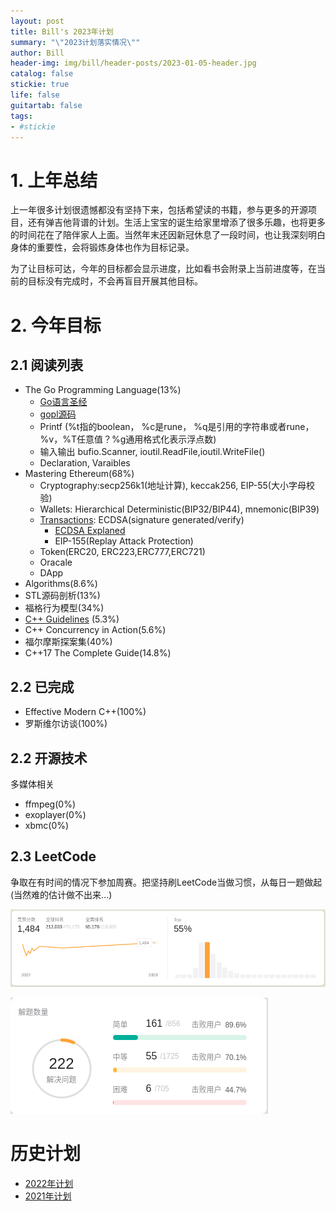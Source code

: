 ```yaml
---
layout: post
title: Bill's 2023年计划
summary: "\"2023计划落实情况\""
author: Bill
header-img: img/bill/header-posts/2023-01-05-header.jpg
catalog: false
stickie: true
life: false
guitartab: false
tags:
- #stickie
---
```




# 1. 上年总结

上一年很多计划很遗憾都没有坚持下来，包括希望读的书籍，参与更多的开源项目，还有弹吉他背谱的计划。生活上宝宝的诞生给家里增添了很多乐趣，也将更多的时间花在了陪伴家人上面。当然年末还因新冠休息了一段时间，也让我深刻明白身体的重要性，会将锻炼身体也作为目标记录。

为了让目标可达，今年的目标都会显示进度，比如看书会附录上当前进度等，在当前的目标没有完成时，不会再盲目开展其他目标。

# 2. 今年目标

## 2.1 阅读列表

- The Go Programming Language(13%)
    - [Go语言圣经](https://golang-china.github.io/gopl-zh/)
    - [gopl源码](https://github.com/adonovan/gopl.io/)
    - Printf (%t指的boolean， %c是rune， %q是引用的字符串或者rune，%v，%T任意值？%g通用格式化表示浮点数)
    - 输入输出 bufio.Scanner, ioutil.ReadFile,ioutil.WriteFile()
    - Declaration, Varaibles
- Mastering Ethereum(68%)
    - Cryptography:secp256k1(地址计算), keccak256, EIP-55(大小字母校验)
    - Wallets: Hierarchical Deterministic(BIP32/BIP44), mnemonic(BIP39)
    - [Transactions](https://github.com/ethereumbook/ethereumbook/blob/develop/06transactions.asciidoc): ECDSA(signature generated/verify)
        - [ECDSA Explaned](https://blog.csdn.net/qq_41546054/article/details/120667547)
        - EIP-155(Replay Attack Protection)
    - Token(ERC20, ERC223,ERC777,ERC721)
    - Oracale
    - DApp
- Algorithms(8.6%)
- STL源码剖析(13%)
- 福格行为模型(34%)
- [C++ Guidelines](https://isocpp.github.io/CppCoreGuidelines/CppCoreGuidelines) (5.3%)
- C++ Concurrency in Action(5.6%)
- 福尔摩斯探案集(40%)
- C++17 The Complete Guide(14.8%)

## 2.2 已完成

- Effective Modern C++(100%)
- 罗斯维尔访谈(100%)

## 2.2 开源技术

多媒体相关
- ffmpeg(0%)
- exoplayer(0%)
- xbmc(0%)


## 2.3 LeetCode

争取在有时间的情况下参加周赛。把坚持刷LeetCode当做习惯，从每日一题做起(当然难的估计做不出来...)

![](/img/bill/in-posts/leetcode_goals.png)

![](/img/bill/in-posts/leetcode_problems.png)


# 历史计划

- [2022年计划](http://www.cjcbill.com/2022/04/10/plan)
- [2021年计划](http://www.cjcbill.com/2021/02/09/plan/)


